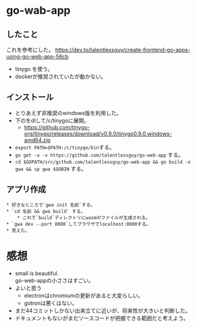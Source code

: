 # go-wab-app

## したこと

これを参考にした。 https://dev.to/talentlessguy/create-frontend-go-apps-using-go-web-app-56cb

* tinygo を使う。
* dockerが推奨されていたが動かない。

## インストール
* とりあえず非推奨のwindows版を利用した。
* 下のをdlして/c/tinygoに展開。
	* https://github.com/tinygo-org/tinygo/releases/download/v0.9.0/tinygo0.9.0.windows-amd64.zip
* `export PATH=$PATH:/c/tinygo/bin`する。
* `go get -u -v https://github.com/talentlessguy/go-web-app` する。
* `cd $GOPATH/src/github.com/talentlessguy/go-web-app && go build -o gwa && cp gwa $GOBIN` する。

## アプリ作成
	* 好きなところで`gwa init 名前`する。
	* `cd 名前 && gwa build` する。
		* これで`build`ディレクトリにwasmのファイルが生成される。
	* `gwa dev --port 8080`してブラウザでlocalhost:8080する。
	* 見えた。

# 感想

* small is beautiful.  
	go-web-appの小ささはすごい。
* よいと思う
	* electronはchromiumの更新があると大変らしい。
	* gotronは悪くはない。
* まだ44コミットしかない出来立てに近いが、将来性が大きいと判断した。
* ドキュメントもないがまだソースコードが把握できる範囲だと考えよう。


